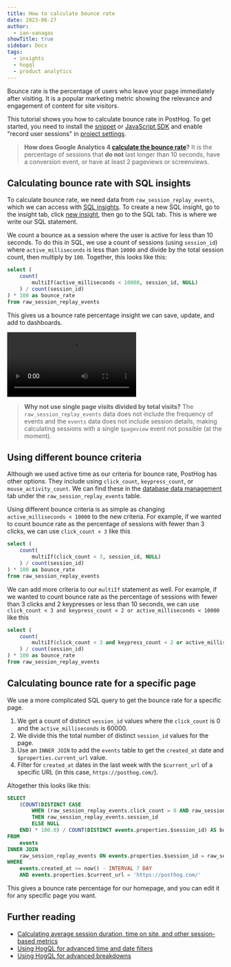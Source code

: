 ```yaml
---
title: How to calculate bounce rate
date: 2023-06-27
author:
  - ian-vanagas
showTitle: true
sidebar: Docs
tags:
  - insights
  - hogql
  - product analytics
---
```


Bounce rate is the percentage of users who leave your page immediately after visiting. It is a popular marketing metric showing the relevance and engagement of content for site visitors.  

This tutorial shows you how to calculate bounce rate in PostHog. To get started, you need to install the [snippet](/docs/getting-started/install?tab=snippet) or [JavaScript SDK](/docs/libraries/js) and enable "record user sessions"  in [project settings](https://app.posthog.com/project/settings).

> **How does Google Analytics 4 [calculate the bounce rate](https://support.google.com/analytics/answer/12195621?hl=en)?** It is the percentage of sessions that **do not** last longer than 10 seconds, have a conversion event, or have at least 2 pageviews or screenviews.

## Calculating bounce rate with SQL insights

To calculate bounce rate, we need data from `raw_session_replay_events`, which we can access with [SQL insights](/docs/product-analytics/sql). To create a new SQL insight, go to the insight tab, click [new insight](https://app.posthog.com/insights/new), then go to the SQL tab. This is where we write our SQL statement.

We count a bounce as a session where the user is active for less than 10 seconds. To do this in SQL, we use a count of sessions (using `session_id`) where `active_milliseconds` is less than `10000` and divide by the total session count, then multiply by `100`. Together, this looks like this:

```sql
select (
	count(
		multiIf(active_milliseconds < 10000, session_id, NULL)
	) / count(session_id)
) * 100 as bounce_rate
from raw_session_replay_events
```

This gives us a bounce rate percentage insight we can save, update, and add to dashboards.

![Bounce rate](https://res.cloudinary.com/dmukukwp6/video/upload/v1710055416/posthog.com/contents/images/tutorials/bounce-rate/bounce-rate.mp4)

> **Why not use single page visits divided by total visits?** The `raw_session_replay_events` data does not include the frequency of events and the `events` data does not include session details, making calculating sessions with a single `$pageview` event not possible (at the moment).

## Using different bounce criteria

Although we used active time as our criteria for bounce rate, PostHog has other options. They include using `click_count`, `keypress_count`, or `mouse_activity_count`. We can find these  in the [database data management](https://app.posthog.com/data-management/database) tab under the `raw_session_replay_events` table.

Using different bounce criteria is as simple as changing `active_milliseconds < 10000` to the new criteria. For example, if we wanted to count bounce rate as the percentage of sessions with fewer than 3 clicks, we can use `click_count < 3` like this

```sql
select (
	count(
		multiIf(click_count < 3, session_id, NULL)
	) / count(session_id)
) * 100 as bounce_rate
from raw_session_replay_events
```

We can add more criteria to our `multiIf` statement as well. For example, if we wanted to count bounce rate as the percentage of sessions with fewer than 3 clicks and 2 keypresses or less than 10 seconds, we can use `click_count < 3 and keypress_count < 2 or active_milliseconds < 10000` like this

```sql
select (
	count(
		multiIf(click_count < 3 and keypress_count < 2 or active_milliseconds < 10000, session_id, NULL)
	) / count(session_id)
) * 100 as bounce_rate
from raw_session_replay_events
```

## Calculating bounce rate for a specific page

We use a more complicated SQL query to get the bounce rate for a specific page. 

1. We get a count of distinct `session_id` values where the `click_count` is 0 and the `active_milliseconds` is 60000. 
2. We divide this the total number of distinct `session_id` values for the page.
3. Use an `INNER JOIN` to add the `events` table to get the `created_at` date and `$properties.current_url` value.
4. Filter for `created_at` dates in the last week with the `$current_url` of a specific URL (in this case, `https://posthog.com/`).

Altogether this looks like this:

```sql
SELECT 
    (COUNT(DISTINCT CASE 
        WHEN (raw_session_replay_events.click_count = 0 AND raw_session_replay_events.active_milliseconds < 60000) 
        THEN raw_session_replay_events.session_id 
        ELSE NULL 
    END) * 100.0) / COUNT(DISTINCT events.properties.$session_id) AS bounce_rate
FROM 
    events
INNER JOIN 
    raw_session_replay_events ON events.properties.$session_id = raw_session_replay_events.session_id
WHERE 
    events.created_at >= now() - INTERVAL 7 DAY 
    AND events.properties.$current_url = 'https://posthog.com/'
```

This gives a bounce rate percentage for our homepage, and you can edit it for any specific page you want.

## Further reading

- [Calculating average session duration, time on site, and other session-based metrics](/tutorials/session-metrics)
- [Using HogQL for advanced time and date filters](/tutorials/hogql-date-time-filters)
- [Using HogQL for advanced breakdowns](/tutorials/hogql-breakdowns)
